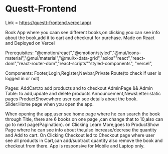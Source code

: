 # Questt-Frontend
Link = https://questt-frontend.vercel.app/

Book App where you caan see different books,on clicking you can see info about the book,add it to cart and checkout for purchase.
Made on React and Deployed on Vercel

Prerequisites:
 "@emotion/react","@emotion/styled","@mui/icons-material","@mui/material","@mui/x-data-grid","axios""react","react-dom","react-router-dom","react-scripts""styled-components", "vercel",

Components:
Footer,Login,Register,Navbar,Private Route(to check if user is logged in or not)

Pages:
AddCart:to add products and to checkout
AdminPage && Admin Table: to add,update and delete products 
Announcement,NewsLetter:static pages
ProductShow:where user can see details about the book.
Slider:Home page when you open the app.

When opening the app,user see home page where he can search the book through Title,
there are 6 books on one page ,can change that to 10,also can go to next page(Pagination).
on Clicking Learn More,goes to ProductShow Page where he can see info about the,also increase/decrese the quantity and Add to cart.
On Clicking Checkout led to Checkout page where user see all products in Cart,can add/subtract quantity also remove the book and checkout from there. 
App is responsive for Mobile and Laptop only.
